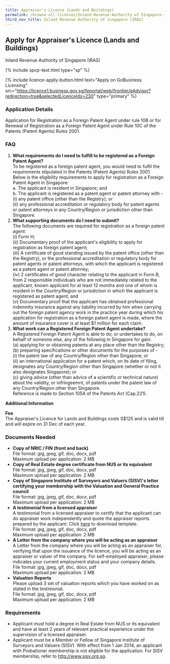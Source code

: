 ```yaml
---
title: Appraiser's Licence (Lands and Buildings)
permalink: /browse-all-licences/Inland-Revenue-Authority-of-Singapore-(IRAS)/Appraiser's-Licence-(Lands-and-Buildings)
third_nav_title: Inland Revenue Authority of Singapore (IRAS)
---
```


## Apply for Appraiser's Licence (Lands and Buildings)

Inland Revenue Authority of Singapore (IRAS)

{% include spcp-text.html type="sp" %}

{% include licence-apply-button.html text="Apply on GoBusiness Licensing" src="https://licence1.business.gov.sg/feportal/web/frontier/eAdvisor?redirection=true&selectedLicenceIds=230" type="primary" %}

<H3>Application Details</H3>

<p>Application for Registration as a Foreign Patent Agent under rule 10B or for Renewal of Registration as a Foreign Patent Agent under Rule 10C of the Patents (Patent Agents) Rules 2001.</p>
<h3>FAQ</h3>
<ol>
<li><strong>What requirements do I need to fulfill to be registered as a Foreign Patent Agent?</strong><br>
To be registered as a foreign patent agent, you would need to fulfil the requirements stipulated in the Patents (Patent Agents) Rules 2001.<br>
Below is the eligibility requirements to apply for registration as a Foreign Patent Agent in Singapore:<br />a. The applicant is resident in Singapore; and<br />b. The applicant is registered as a patent agent or patent attorney with -<br />(i) any patent office (other than the Registry); or<br />(ii) any professional accreditation or regulatory body for patent agents or patent attorneys in any Country/Region or jurisdiction other than Singapore.</li>
<li><strong>What supporting documents do I need to submit?</strong><br>
The following documents are required for registration as a foreign patent agent:<br>
(i) Form H;<br />(ii) Documentary proof of the applicant's eligibility to apply for registration as foreign patent agent;<br />(iii) A certificate of good standing issued by the patent office (other than the Registry), or the professional accreditation or regulatory body for patent agents or patent attorneys, with which the applicant is registered as a patent agent or patent attorney;<br />(iv) 2 certificates of good character relating to the applicant in Form B, from 2 responsible individuals who are not immediately related to the applicant, known applicant for at least 12 months and one of whom is resident in the Country/Region or jurisdiction in which the applicant is registered as patent agent; and<br />(v) Documentary proof that the applicant has obtained professional indemnity insurance against any liability incurred by him when carrying out the foreign patent agency work in the practice year during which his application for registration as a foreign patent agent is made, where the amount of insurance cover is at least $1 million for each claim.</li>
<li><strong>What work can a Registered Foreign Patent Agent undertake?</strong><br>
A Registered Foreign Patent Agent is able to do, or undertakes to do, on behalf of someone else, any of the following in Singapore for gain:<br />(a) applying for or obtaining patents at any place other than the Registry;<br />(b) preparing specifications or other documents for the purposes of -<br />(i) the patent law of any Country/Region other than Singapore; or<br />(ii) an international application for a patent which, on its date of filing, designates any Country/Region other than Singapore (whether or not it also designates Singapore); or<br />(c) giving advice (other than advice of a scientific or technical nature) about the validity, or infringeemnt, of patents under the patent law of any Country/Region other than Singapore.<br>
Reference is made to Section 105A of the Patents Act (Cap.221).</li>
</ol>

<strong>Additional Information</strong>

<p><strong>Fee</strong><br />
 The Appraiser's Licence for Lands and Buildings costs S$125 and is valid till and will expire on 31 Dec of each year.</p>

<H3>Documents Needed</H3>

<ul>
 <li><strong>Copy of NRIC / FIN (front and back)</strong><br>
 File format: jpg, jpeg, gif, doc, docx, pdf<br>
 Maximum upload per application: 2 MB</li>
 <li><strong>Copy of Real Estate degree certificate from NUS or its equivalent</strong><br>
 File format: jpg, jpeg, gif, doc, docx, pdf<br>
 Maximum upload per application: 2 MB</li>
 <li><strong>Copy of Singapore Institute of Surveyors and Valuers (SISV)'s letter certifying your membership with the Valuation and General Practice council</strong><br>
 File format: jpg, jpeg, gif, doc, docx, pdf<br>
 Maximum upload per application: 2 MB</li>
 <li><strong>A testimonial from a licensed appraiser</strong><br>A testimonial from a licensed appraiser to certify that the applicant can do appraiser work independently and quote the appraiser reports prepared by the applicant. Click <a href="https://www.iras.gov.sg/irashome/uploadedFiles/IRASHome/Property/Property_professionals/Appraisers_Valuers/Form-Testimonial%20from%20Licensed%20Appraiser.pdf" target="_blank" rel="noopener">here</a> to download template.<br>
 File format: jpg, jpeg, gif, doc, docx, pdf<br>
 Maximum upload per application: 2 MB</li>
 <li><strong>A Letter from the company where you will be acting as an appraiser</strong><br>
 A Letter from the company where you will be acting as an appraiser for, verifying that upon the issuance of the licence, you will be acting as an appraiser or valuer of the company. For self-employed appraiser, please indicates your current employment status and your company details.<br>
 File format: jpg, jpeg, gif, doc, docx, pdf<br>
 Maximum upload per application: 2 MB</li>
 <li><strong>Valuation Reports</strong><br>
 Please upload 3 set of valuation reports which you have worked on as stated in the testimonial.<br>
 File format: jpg, jpeg, gif, doc, docx, pdf<br>
 Maximum upload per application: 2 MB</li>
 </ul>

<H3>Requirements</H3>

<ul>
 <li>Applicant must hold a degree in Real Estate from NUS or its equivalent and have at least 2 years of relevant practical experience under the supervision of a licensed appraiser.</li>
 <li>Applicant must be a Member or Fellow of Singapore Institute of Surveyors and Valuers (SISV). With effect from 1 Jan 2014, an applicant with Probationer membership is not eligible for the application. For SISV membership, refer to <a href="http://www.sisv.org.sg">http://www.sisv.org.sg</a>.</li>
 </ul>

